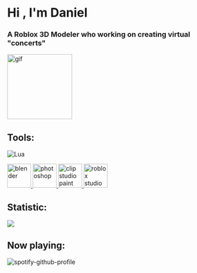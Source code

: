 <h1 align="left">Hi , I'm Daniel</h1>
<h3 align="left">A Roblox 3D Modeler who working on creating virtual "concerts"</h3>
<p alight="left"> <img src="https://media.tenor.com/VndfOTi-uAYAAAAd/stan-twitter.gif" alt="gif" width="150" height="150"/>

<h2 align="left">Tools:</h2>

![Lua](https://img.shields.io/badge/lua-%232C2D72.svg?style=flat-square&logo=lua&logoColor=white)
<p align="left"> <a href="https://www.blender.org/" target="_blank" rel="noreferrer"> <img src="https://i.imgur.com/RWCUeoU.png" alt="blender" width="55" height="55"/> </a> <a href="https://www.photoshop.com/en" target="_blank" rel="noreferrer"> <img src="https://i.imgur.com/pJNlJVa.png" alt="photoshop" width="55" height="55"/> </a> <a href="https://www.clipstudio.net/en/" target="_blank" rel="noreferrer"> <img src="https://i.imgur.com/4pV4TFL.png" alt="clip studio paint" width="55" height="55"/> </a> <a href="https://devforum.roblox.com/u/huntydariing/summary" target="_blank" rel="noreferrer"> <img src="https://i.imgur.com/Ylyhcds.png" alt="roblox studio" width="55" height="55"/> </a> </p>

<h2 align="left">Statistic:</h1>

![](https://github-readme-stats.vercel.app/api?username=itshuntydarling&theme=highcontrast&hide_border=true&include_all_commits=false&count_private=false)<br/>

<h2 align="left">Now playing:</h1>

![spotify-github-profile](https://spotify-github-profile.vercel.app/api/view?uid=ia4dyrdyh7f0xr37p2it2rrzd&cover_image=true&theme=natemoo-re&show_offline=true&background_color=121212&interchange=false&bar_color=ebebeb&bar_color_cover=false)
